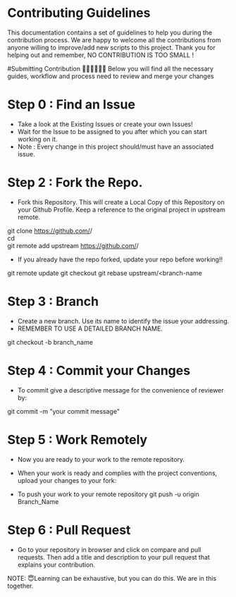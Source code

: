 
# Contributing Guidelines

This documentation contains a set of guidelines to help you during the contribution process. We are happy to welcome all the contributions from anyone willing to improve/add new scripts to this project. 
Thank you for helping out and remember, NO CONTRIBUTION IS TOO SMALL !


#Submitting Contribution 👨🏼‍💻👩🏼‍💻
Below you will find all the necessary guides, workflow and process need to review and merge your changes

# Step 0 : Find an Issue
   -  Take a look at the Existing Issues or create your own Issues!
   -  Wait for the Issue to be assigned to you after which you can start working on it.
   -  Note : Every change in this project should/must have an associated issue.


# Step 2 : Fork the Repo.
  - Fork this Repository. This will create a Local Copy of this Repository on your Github Profile. Keep a reference to the original project in upstream remote.

git clone https://github.com/<your-username>/<repo-name>  
cd <repo-name>  
git remote add upstream https://github.com/<upstream-owner>/<repo-name>  
  
  - If you already have the repo forked, update your repo before working!!
  
 git remote update
git checkout <branch-name>
git rebase upstream/<branch-name
                                 
# Step 3 : Branch 
 - Create a new branch. Use its name to identify the issue your addressing.
 - REMEMBER TO USE A DETAILED BRANCH NAME.

git checkout -b branch_name
 
# Step 4 : Commit your Changes
   - To commit give a descriptive message for the convenience of reviewer by:
  
   git commit -m "your commit message" 

 # Step 5 : Work Remotely
 - Now you are ready to your work to the remote repository.
 - When your work is ready and complies with the project conventions, upload your changes to your fork:
                                 
 -    To push your work to your remote repository
      git push -u origin Branch_Name
                                
 #  Step 6 : Pull Request 
- Go to your repository in browser and click on compare and pull requests. 
Then add a title and description to your pull request that explains your contribution.
   
                                 
NOTE: 
😇Learning can be exhaustive, but you can do this. 
We are in this together.
                              
